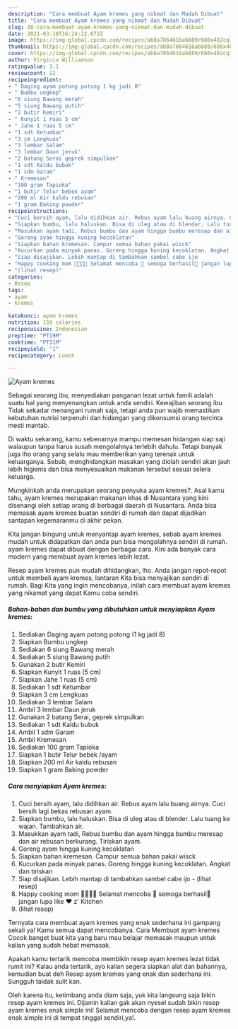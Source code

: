 ```yaml
---
description: "Cara membuat Ayam kremes yang nikmat dan Mudah Dibuat"
title: "Cara membuat Ayam kremes yang nikmat dan Mudah Dibuat"
slug: 38-cara-membuat-ayam-kremes-yang-nikmat-dan-mudah-dibuat
date: 2021-03-18T16:24:22.672Z
image: https://img-global.cpcdn.com/recipes/ab8a7864616ab889/680x482cq70/ayam-kremes-foto-resep-utama.jpg
thumbnail: https://img-global.cpcdn.com/recipes/ab8a7864616ab889/680x482cq70/ayam-kremes-foto-resep-utama.jpg
cover: https://img-global.cpcdn.com/recipes/ab8a7864616ab889/680x482cq70/ayam-kremes-foto-resep-utama.jpg
author: Virginia Williamson
ratingvalue: 3.1
reviewcount: 12
recipeingredient:
- " Daging ayam potong potong 1 kg jadi 8"
- " Bumbu ungkep"
- "6 siung Bawang merah"
- "5 siung Bawang putih"
- "2 butir Kemiri"
- " Kunyit 1 ruas 5 cm"
- " Jahe 1 ruas 5 cm"
- "1 sdt Ketumbar"
- "3 cm Lengkuas"
- "3 lembar Salam"
- "3 lembar Daun jeruk"
- "2 batang Serai geprek simpulkan"
- "1 sdt Kaldu bubuk"
- "1 sdm Garam"
- " Kremesan"
- "100 gram Tapioka"
- "1 butir Telur bebek ayam"
- "200 ml Air kaldu rebusan"
- "1 gram Baking powder"
recipeinstructions:
- "Cuci bersih ayam, lalu didihkan air. Rebus ayam lalu buang airnya. Cuci bersih lagi bekas rebusan ayam."
- "Siapkan bumbu, lalu haluskan. Bisa di uleg atau di blender. Lalu tuang ke wajan. Tambahkan air."
- "Masukkan ayam tadi, Rebus bumbu dan ayam hingga bumbu meresap dan air rebusan berkurang. Tiriskan ayam."
- "Goreng ayam hingga kuning kecoklatan"
- "Siapkan bahan kremesan. Campur semua bahan pakai wisck"
- "Kucurkan pada minyak panas. Goreng hingga kuning kecoklatan. Angkat dan tiriskan"
- "Siap disajikan. Lebih mantap di tambahkan sambel cabe ijo           (lihat resep)"
- "Happy cooking mom 👩‍🍳👨‍🍳 Selamat mencoba 💪 semoga berhasil🍗 jangan lupa like ❤️ z&#39; Kitchen"
- "(lihat resep)"
categories:
- Resep
tags:
- ayam
- kremes

katakunci: ayam kremes 
nutrition: 159 calories
recipecuisine: Indonesian
preptime: "PT19M"
cooktime: "PT31M"
recipeyield: "1"
recipecategory: Lunch

---
```



![Ayam kremes](https://img-global.cpcdn.com/recipes/ab8a7864616ab889/680x482cq70/ayam-kremes-foto-resep-utama.jpg)

Sebagai seorang ibu, menyediakan panganan lezat untuk famili adalah suatu hal yang menyenangkan untuk anda sendiri. Kewajiban seorang ibu Tidak sekadar menangani rumah saja, tetapi anda pun wajib memastikan kebutuhan nutrisi terpenuhi dan hidangan yang dikonsumsi orang tercinta mesti mantab.

Di waktu  sekarang, kamu sebenarnya mampu memesan hidangan siap saji walaupun tanpa harus susah mengolahnya terlebih dahulu. Tetapi banyak juga lho orang yang selalu mau memberikan yang terenak untuk keluarganya. Sebab, menghidangkan masakan yang diolah sendiri akan jauh lebih higienis dan bisa menyesuaikan makanan tersebut sesuai selera keluarga. 



Mungkinkah anda merupakan seorang penyuka ayam kremes?. Asal kamu tahu, ayam kremes merupakan makanan khas di Nusantara yang kini disenangi oleh setiap orang di berbagai daerah di Nusantara. Anda bisa memasak ayam kremes buatan sendiri di rumah dan dapat dijadikan santapan kegemaranmu di akhir pekan.

Kita jangan bingung untuk menyantap ayam kremes, sebab ayam kremes mudah untuk didapatkan dan anda pun bisa mengolahnya sendiri di rumah. ayam kremes dapat dibuat dengan berbagai cara. Kini ada banyak cara modern yang membuat ayam kremes lebih lezat.

Resep ayam kremes pun mudah dihidangkan, lho. Anda jangan repot-repot untuk membeli ayam kremes, lantaran Kita bisa menyajikan sendiri di rumah. Bagi Kita yang ingin mencobanya, inilah cara membuat ayam kremes yang nikamat yang dapat Kamu coba sendiri.

<!--inarticleads1-->

##### Bahan-bahan dan bumbu yang dibutuhkan untuk menyiapkan Ayam kremes:

1. Sediakan  Daging ayam potong potong (1 kg jadi 8)
1. Siapkan  Bumbu ungkep
1. Sediakan 6 siung Bawang merah
1. Sediakan 5 siung Bawang putih
1. Gunakan 2 butir Kemiri
1. Siapkan  Kunyit 1 ruas (5 cm)
1. Siapkan  Jahe 1 ruas (5 cm)
1. Sediakan 1 sdt Ketumbar
1. Siapkan 3 cm Lengkuas
1. Sediakan 3 lembar Salam
1. Ambil 3 lembar Daun jeruk
1. Gunakan 2 batang Serai, geprek simpulkan
1. Sediakan 1 sdt Kaldu bubuk
1. Ambil 1 sdm Garam
1. Ambil  Kremesan
1. Sediakan 100 gram Tapioka
1. Siapkan 1 butir Telur bebek /ayam
1. Siapkan 200 ml Air kaldu rebusan
1. Siapkan 1 gram Baking powder




<!--inarticleads2-->

##### Cara menyiapkan Ayam kremes:

1. Cuci bersih ayam, lalu didihkan air. Rebus ayam lalu buang airnya. Cuci bersih lagi bekas rebusan ayam.
1. Siapkan bumbu, lalu haluskan. Bisa di uleg atau di blender. Lalu tuang ke wajan. Tambahkan air.
1. Masukkan ayam tadi, Rebus bumbu dan ayam hingga bumbu meresap dan air rebusan berkurang. Tiriskan ayam.
1. Goreng ayam hingga kuning kecoklatan
1. Siapkan bahan kremesan. Campur semua bahan pakai wisck
1. Kucurkan pada minyak panas. Goreng hingga kuning kecoklatan. Angkat dan tiriskan
1. Siap disajikan. Lebih mantap di tambahkan sambel cabe ijo -           (lihat resep)
1. Happy cooking mom 👩‍🍳👨‍🍳 Selamat mencoba 💪 semoga berhasil🍗 jangan lupa like ❤️ z&#39; Kitchen
1. (lihat resep)




Ternyata cara membuat ayam kremes yang enak sederhana ini gampang sekali ya! Kamu semua dapat mencobanya. Cara Membuat ayam kremes Cocok banget buat kita yang baru mau belajar memasak maupun untuk kalian yang sudah hebat memasak.

Apakah kamu tertarik mencoba membikin resep ayam kremes lezat tidak rumit ini? Kalau anda tertarik, ayo kalian segera siapkan alat dan bahannya, kemudian buat deh Resep ayam kremes yang enak dan sederhana ini. Sungguh taidak sulit kan. 

Oleh karena itu, ketimbang anda diam saja, yuk kita langsung saja bikin resep ayam kremes ini. Dijamin kalian gak akan nyesel sudah bikin resep ayam kremes enak simple ini! Selamat mencoba dengan resep ayam kremes enak simple ini di tempat tinggal sendiri,ya!.

